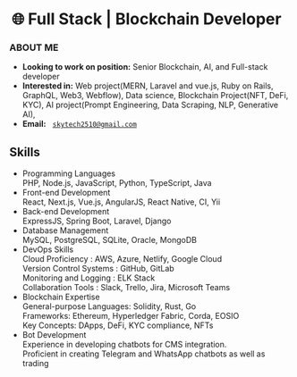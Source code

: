 <h1 align="center">
<div align="center">🌐 Full Stack | Blockchain Developer &nbsp;</div>
</h1>




<div>

### ABOUT ME

- **Looking to work on position:** Senior Blockchain, AI, and Full-stack developer
- **Interested in:** Web project(MERN, Laravel and vue.js, Ruby on Rails, GraphQL, Web3, Webflow), Data science, Blockchain Project(NFT, DeFi, KYC), AI project(Prompt Engineering, Data Scraping, NLP, Generative AI),
- **Email:** &nbsp; <a href="mailto:skytech2510@gmail.com" target="_blank">`skytech2510@gmail.com`</a>

## Skills
<!-- <img align="right" alt="Coding" width="400" src="https://beige-select-ox-761.mypinata.cloud/ipfs/bafybeiaw7hzve6hcwmjkb7vcvo4wn4pty6btrl7jdtzmvwkbba73sk5swy" style="transform: rotate(30deg);"> -->
   - Programming Languages<br>
         PHP, Node.js, JavaScript, Python, TypeScript, Java<br>
   - Front-end Development<br>
         React, Next.js, Vue.js, AngularJS, React Native, CI, Yii<br>
   - Back-end Development<br>
         ExpressJS, Spring Boot, Laravel, Django<br>
   - Database Management<br>
         MySQL, PostgreSQL, SQLite, Oracle, MongoDB<br>
   - DevOps Skills<br>
         Cloud Proficiency       : AWS, Azure, Netlify, Google Cloud<br>
         Version Control Systems : GitHub, GitLab<br>
         Monitoring and Logging  : ELK Stack<br>
         Collaboration Tools     : Slack, Trello, Jira, Microsoft Teams<br>
   - Blockchain Expertise<br>
         General-purpose Languages: Solidity, Rust, Go<br>
         Frameworks: Ethereum, Hyperledger Fabric, Corda, EOSIO<br>
         Key Concepts: DApps, DeFi, KYC compliance, NFTs<br>
   - Bot Development<br>
         Experience in developing chatbots for CMS integration.<br>
         Proficient in creating Telegram and WhatsApp chatbots as well as trading<br>
</div>
</div>

